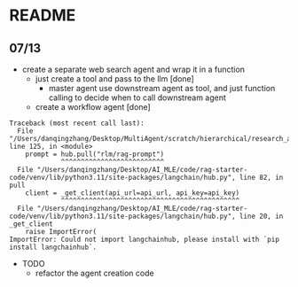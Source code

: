 # README
## 07/13
* create a separate web search agent and wrap it in a function
  * just create a tool and pass to the llm [done]
    * master agent use downstream agent as tool, and just function calling to decide when to call downstream agent
  * create a workflow agent [done]

```
Traceback (most recent call last):
  File "/Users/danqingzhang/Desktop/MultiAgent/scratch/hierarchical/research_agent.py", line 125, in <module>
    prompt = hub.pull("rlm/rag-prompt")
             ^^^^^^^^^^^^^^^^^^^^^^^^^^
  File "/Users/danqingzhang/Desktop/AI_MLE/code/rag-starter-code/venv/lib/python3.11/site-packages/langchain/hub.py", line 82, in pull
    client = _get_client(api_url=api_url, api_key=api_key)
             ^^^^^^^^^^^^^^^^^^^^^^^^^^^^^^^^^^^^^^^^^^^^^
  File "/Users/danqingzhang/Desktop/AI_MLE/code/rag-starter-code/venv/lib/python3.11/site-packages/langchain/hub.py", line 20, in _get_client
    raise ImportError(
ImportError: Could not import langchainhub, please install with `pip install langchainhub`.
```
* TODO
  * refactor the agent creation code